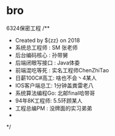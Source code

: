 # bro
6324保密工程
/**
 * Created by ${zz} on 2018
 * 系统总工程师 : SM 张老师
 * 后台编码核心 : 孙带舅
 * 后端闭眼写接口 : Java体委
 * 前端混吃等死 : 实名工程师ChenZhiTao
 * 日薪100C#高工: 啥也不会丶4某人
 * IOS客户端总工: 1分钟盖粪雷老八
 * 系统算法编程Go: 北邮final哈带哥
 * 94年8K工程师: 5.5环顾某人
 * 工程总编PM : 没牌面的实习弟弟
 * 
 */
